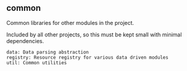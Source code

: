 ## common

Common libraries for other modules in the project.

Included by all other projects, so this must be kept small with minimal dependencies.

```
data: Data parsing abstraction
registry: Resource registry for various data driven modules
util: Common utilities
```
